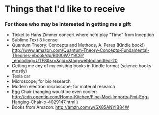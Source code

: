 # Things that I'd like to receive
### For those who may be interested in getting me a gift

- Ticket to Hans Zimmer concert where he'd play "Time" from Inception 
- Sublime Text 3 license
- Quantum Theory: Concepts and Methods, A. Peres (Kindle book!) http://www.amazon.com/Quantum-Theory-Concepts-Fundamental-Theories-ebook/dp/B000W7Y9C6?_encoding=UTF8&sr=&qid=&tag=webtoolandtec-20 
- Getting me any of my existing books in Kindle format (science books mostly)
- Tesla car
- Microscope; for bio research
- Modern electron microscope; for material research 
- Egg Chair (hanging would be even cooler: http://cdn.opentip.com/Home-Kitchen/Fine-Mod-Imports-Fmi-Egg-Hanging-Chair-p-4029147.html )
- Books from Amazon: http://amzn.com/w/SX85ANYIB84W
